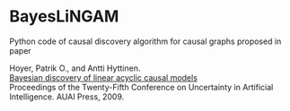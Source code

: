 # BayesLiNGAM

Python code of causal discovery algorithm for causal graphs proposed in paper

Hoyer, Patrik O., and Antti Hyttinen.  
[Bayesian discovery of linear acyclic causal models](https://arxiv.org/abs/1205.2641)  
Proceedings of the Twenty-Fifth Conference on Uncertainty in Artificial Intelligence. AUAI Press, 2009.
